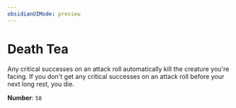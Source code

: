 ```yaml
---
obsidianUIMode: preview
---
```

# Death Tea

Any critical successes on an attack roll automatically kill the creature you're facing. If you don't get any critical successes on an attack roll before your next long rest, you die.

**Number**: `58`